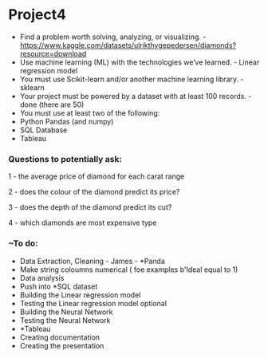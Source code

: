 # Project4


- Find a problem worth solving, analyzing, or visualizing. - https://www.kaggle.com/datasets/ulrikthygepedersen/diamonds?resource=download
- Use machine learning (ML) with the technologies we’ve learned. - Linear regression model 
- You must use Scikit-learn and/or another machine learning library. - sklearn 
- Your project must be powered by a dataset with at least 100 records. - done (there are 50)
- You must use at least two of the following:
- Python Pandas (and numpy)
- SQL Database
- Tableau



### Questions to potentially ask:

1 - the average price of diamond for each carat range

2 - does the colour of the diamond predict its price?

3 - does the depth of the diamond predict its cut?

4 - which diamonds are most expensive type





### ~To do:

- Data Extraction, Cleaning - James - *Panda
- Make string coloumns numerical ( foe examples b'Ideal equal to 1)
- Data analysis
- Push into *SQL dataset
- Building the Linear regression model
- Testing the Linear regression model 
optional
- Building the Neural Network
- Testing the Neural Network
- *Tableau
- Creating documentation
- Creating the presentation



